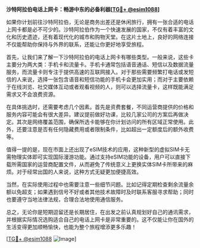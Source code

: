 **沙特阿拉伯电话上网卡：畅游中东的必备利器[[TG💪+ @esim1088](https://t.me/s/esim1088)]**

如果你计划前往沙特阿拉伯，无论是商务出差还是休闲旅行，拥有一张合适的电话上网卡都是必不可少的。沙特阿拉伯作为一个快速发展的国家，不仅有着丰富的文化和历史遗迹，还有着现代化的城市和购物天堂。在这片土地上，良好的网络连接不仅能帮助你保持与外界的联系，还能让你更好地享受旅程。

首先，让我们来了解一下沙特阿拉伯的电话上网卡有哪些类型。一般来说，这些卡主要分为两大类：手机卡和流量卡。手机卡通常包括语音通话、短信以及数据流量服务，而流量卡则专注于提供高速的互联网接入。对于那些需要频繁打电话或发短信的人来说，选择一张包含语音和短信功能的手机卡会更加实用；而对于主要依赖于在线浏览、社交媒体互动或者观看视频的人，则可以选择流量卡，这样既能满足需求又不会浪费资源。

在具体挑选时，还需要考虑几个因素。首先是资费套餐，不同运营商提供的价格和服务内容可能会有很大差异。建议提前做好功课，比较几家公司的方案后再做决定。其次是网络覆盖范围，确保所选卡能够在你计划访问的所有区域正常使用。此外，还要注意是否有任何隐藏费用或者限制条件，比如超出一定额度后的额外收费等。

值得一提的是，现在市面上还出现了eSIM技术的应用，这种新型的虚拟SIM卡无需物理实体即可实现国际漫游功能。通过支持eSIM功能的设备，用户可以直接下载所需国家的运营商配置文件，从而避免了传统意义上更换实体SIM卡所带来的麻烦。对于经常出国的人来说，这种方式无疑更加便捷高效。

当然，在实际使用过程中也需要注意一些细节问题。比如记得定期检查剩余流量余额以免超支；如果遇到信号不好或者其他技术故障时及时联系客服寻求帮助；同时也要遵守当地法律法规，合理合法地使用通信服务。

总之，无论你是短期逗留还是长期居住，在出发之前认真规划好自己的通讯需求，并根据实际情况选购适合自己的电话上网卡是非常重要的。这不仅能让你在国外的生活变得更加顺畅愉快，也能为整个旅程增添更多乐趣！

[[TG💪+ @esim1088](https://t.me/s/esim1088) ![Image](https://i.postimg.cc/4NQfJmqS/Snipaste-2025-05-13-00-14-12.png)]